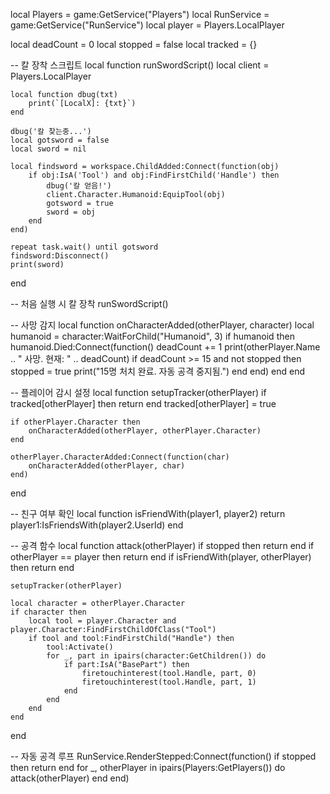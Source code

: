 local Players = game:GetService("Players")
local RunService = game:GetService("RunService")
local player = Players.LocalPlayer

local deadCount = 0
local stopped = false
local tracked = {}

-- 칼 장착 스크립트
local function runSwordScript()
	local client = Players.LocalPlayer

	local function dbug(txt)
		print(`[LocalX]: {txt}`)
	end

	dbug('칼 찾는중...')
	local gotsword = false
	local sword = nil

	local findsword = workspace.ChildAdded:Connect(function(obj)
		if obj:IsA('Tool') and obj:FindFirstChild('Handle') then
			dbug('칼 얻음!')
			client.Character.Humanoid:EquipTool(obj)
			gotsword = true
			sword = obj
		end
	end)

	repeat task.wait() until gotsword
	findsword:Disconnect()
	print(sword)
end

-- 처음 실행 시 칼 장착
runSwordScript()

-- 사망 감지
local function onCharacterAdded(otherPlayer, character)
	local humanoid = character:WaitForChild("Humanoid", 3)
	if humanoid then
		humanoid.Died:Connect(function()
			deadCount += 1
			print(otherPlayer.Name .. " 사망. 현재: " .. deadCount)
			if deadCount >= 15 and not stopped then
				stopped = true
				print("15명 처치 완료. 자동 공격 중지됨.")
			end
		end)
	end
end

-- 플레이어 감시 설정
local function setupTracker(otherPlayer)
	if tracked[otherPlayer] then return end
	tracked[otherPlayer] = true

	if otherPlayer.Character then
		onCharacterAdded(otherPlayer, otherPlayer.Character)
	end

	otherPlayer.CharacterAdded:Connect(function(char)
		onCharacterAdded(otherPlayer, char)
	end)
end

-- 친구 여부 확인
local function isFriendWith(player1, player2)
	return player1:IsFriendsWith(player2.UserId)
end

-- 공격 함수
local function attack(otherPlayer)
	if stopped then return end
	if otherPlayer == player then return end
	if isFriendWith(player, otherPlayer) then return end

	setupTracker(otherPlayer)

	local character = otherPlayer.Character
	if character then
		local tool = player.Character and player.Character:FindFirstChildOfClass("Tool")
		if tool and tool:FindFirstChild("Handle") then
			tool:Activate()
			for _, part in ipairs(character:GetChildren()) do
				if part:IsA("BasePart") then
					firetouchinterest(tool.Handle, part, 0)
					firetouchinterest(tool.Handle, part, 1)
				end
			end
		end
	end
end

-- 자동 공격 루프
RunService.RenderStepped:Connect(function()
	if stopped then return end
	for _, otherPlayer in ipairs(Players:GetPlayers()) do
		attack(otherPlayer)
	end
end)
